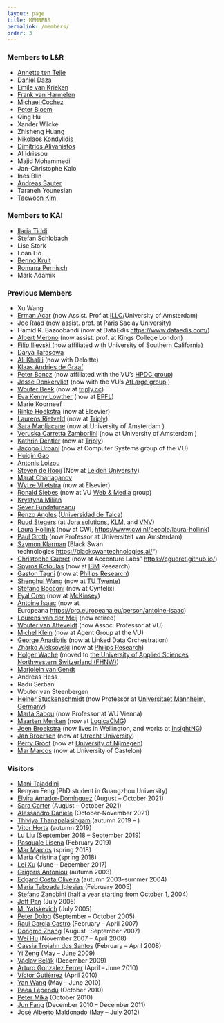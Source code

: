 ```yaml
---
layout: page
title: MEMBERS
permalink: /members/
order: 3
---
```


<h3>Members to L&R</h3>
<ul>
  <li>
    <a href="https://www.cs.vu.nl/~annette/">Annette ten Teije</a>
  </li>
  <li><a href="https://dfdazac.github.io/">Daniel Daza</a></li>
  <li>
    <a href="https://emilevankrieken.com/">Emile van Krieken</a>
  </li>
  <li>
    <a href="https://www.cs.vu.nl/~frankh/">Frank van Harmelen</a>
  </li>
  <li><a href="https://www.cochez.nl/">Michael Cochez</a></li>
  <li><a href="http://peterbloem.nl/">Peter Bloem</a></li>
  <li>Qing Hu</li>
  <li>Xander Wilcke</li>
  <li>Zhisheng Huang</li>
  <li><a href="https://scholar.google.com/citations?user=ZX7iR4QAAAAJ&hl=en">Nikolaos Kondylidis</li></a>
  <li>
    <a href="https://dimitrisalivas.github.io/">Dimitrios Alivanistos</a>
  </li>
  <li>Al Idrissou</li>
  <li>Majid Mohammedi</li>
  <li>Jan-Christophe Kalo</li>
  <li>Inès Blin</li>
  <li><a href="http://sauter.at/">Andreas Sauter</a></li>
  <li>Taraneh Younesian</li>
  <li><a href="https://taewoon.kim/">Taewoon Kim</a></li>
</ul>

<h3>Members to KAI</h3>

<ul>
  <li>
    <a href="https://kmitd.github.io/ilaria/">Ilaria Tiddi</a>
  </li>  
  <li>Stefan Schlobach</li>
  <li>Lise Stork</li>
  <li>Loan Ho</li>
  <li><a href="https://github.com/bennokr/">Benno Kruit</a></li>
  <li><a href="https://pernisch.ch/">Romana Pernisch</a></li>
  <li>Márk Adamik</li>
</ul>

<h3>Previous Members</h3>

<ul>
  <li>Xu Wang</li>
  <li>
    <a href="https://sites.google.com/view/ermanacar/">Erman Acar</a> (now
    Assist. Prof at <a href="https://www.illc.uva.nl/">ILLC</a>/University of
    Amsterdam)
  </li>
  <li>Joe Raad (now assist. prof. at Paris Saclay University)</li>
  <li>
    Hamid R. Bazoobandi (now at DataEdis&nbsp;<a
      href="https://www.dataedis.com/"
      >https://www.dataedis.com/</a
    >)
  </li>
  <li>
    <a
      class="md-opjjpmhoiojifppkkcdabiobhakljdgm_doc"
      href="https://www.albertmeronyo.org/"
      >Albert Merono</a
    >
    (now assist. prof. at Kings College London)
  </li>
  <li>
    <a
      class="md-opjjpmhoiojifppkkcdabiobhakljdgm_doc"
      href="https://usc-isi-i2.github.io/ilievski/"
      >Filip Ilievski </a
    >(now affiliated with University of Southern California)
  </li>
  <li>
    <a
      class="md-opjjpmhoiojifppkkcdabiobhakljdgm_doc"
      rel="noopener noreferrer"
      href="http://few.vu.nl/~dta570/"
      target="_blank"
      >Darya Tarasowa</a
    >
  </li>
  <li>
    <a
      class="md-opjjpmhoiojifppkkcdabiobhakljdgm_doc"
      rel="noreferrer noopener"
      href="http://ali1k.com"
      target="_blank"
      >Ali Khalili</a
    >
    (now with Deloitte)
  </li>
  <li>
    <a
      class="md-opjjpmhoiojifppkkcdabiobhakljdgm_doc"
      rel="noreferrer noopener"
      href="http://www.kadegraaf.nl"
      target="_blank"
      >Klaas Andries de Graaf</a
    >
  </li>
  <li>
    <a
      class="md-opjjpmhoiojifppkkcdabiobhakljdgm_doc"
      rel="noopener noreferrer"
      href="http://homepages.cwi.nl/~boncz/"
      target="_blank"
      >Peter Boncz</a
    >
    (now affiliated with the VU&#8217;s
    <a
      class="md-opjjpmhoiojifppkkcdabiobhakljdgm_doc"
      href="https://www.vuhpdc.net/henri-bal/"
      >HPDC group</a
    >)
  </li>
  <li>
    <a
      class="md-opjjpmhoiojifppkkcdabiobhakljdgm_doc"
      rel="noopener noreferrer"
      href="http://www.jdonkervliet.com/"
      target="_blank"
      >Jesse Donkervliet</a
    >
    (now with the VU&#8217;s
    <a
      class="md-opjjpmhoiojifppkkcdabiobhakljdgm_doc"
      href="https://atlarge-research.com/"
      >AtLarge group</a
    >
    )
  </li>
  <li>
    <a
      class="md-opjjpmhoiojifppkkcdabiobhakljdgm_doc"
      rel="noreferrer noopener"
      href="http://www.wouterbeek.com"
      target="_blank"
      >Wouter Beek</a
    >
    (now at
    <a class="md-opjjpmhoiojifppkkcdabiobhakljdgm_doc" href="https://triply.cc/"
      >triply.cc</a
    >)
  </li>
  <li>
    <a
      class="md-opjjpmhoiojifppkkcdabiobhakljdgm_doc"
      rel="noopener noreferrer"
      href="https://twitter.com/evar_kenny"
      target="_blank"
      >Eva Kenny Lowther</a
    >&nbsp;(now at
    <a
      class="md-opjjpmhoiojifppkkcdabiobhakljdgm_doc"
      href="https://www.epfl.ch/en/home/"
      >EPFL</a
    >)
  </li>
  <li>Marie Koorneef</li>
  <li>
    <a
      class="md-opjjpmhoiojifppkkcdabiobhakljdgm_doc"
      href="http://www.rinkehoekstra.nl"
      >Rinke Hoekstra</a
    >
    (now at Elsevier)
  </li>
  <li>
    <a
      class="md-opjjpmhoiojifppkkcdabiobhakljdgm_doc"
      href="http://laurensrietveld.nl"
      >Laurens Rietveld</a
    >&nbsp;(now at
    <a class="md-opjjpmhoiojifppkkcdabiobhakljdgm_doc" href="https://triply.cc/"
      >Triply</a
    >)
  </li>
  <li>
    <a
      class="md-opjjpmhoiojifppkkcdabiobhakljdgm_doc"
      href="https://smaglia.wordpress.com/"
      >Sara Magliacane</a
    >&nbsp;(now at University of Amsterdam&nbsp;)
  </li>
  <li>
    <a
      class="md-opjjpmhoiojifppkkcdabiobhakljdgm_doc"
      href="http://www.few.vu.nl/~vci900/"
      >Veruska Carretta Zamborlini</a
    >&nbsp;(now at University of Amsterdam&nbsp;)
  </li>
  <li>
    <a
      class="md-opjjpmhoiojifppkkcdabiobhakljdgm_doc"
      href="http://www.few.vu.nl/~kdr250/"
      >Kathrin Dentler</a
    >
    (now at <a href="https://triply.cc/">Triply</a>)
  </li>
  <li>
    <a
      class="md-opjjpmhoiojifppkkcdabiobhakljdgm_doc"
      href="http://www.jacopourbani.it/"
      >Jacopo Urbani</a
    >&nbsp;(now at Computer Systems group of the VU)
  </li>
  <li>
    <a
      class="md-opjjpmhoiojifppkkcdabiobhakljdgm_doc"
      href="http://www.huiqingao.com"
      >Huiqin Gao</a
    >
  </li>
  <li>
    <a
      class="md-opjjpmhoiojifppkkcdabiobhakljdgm_doc"
      rel="noopener noreferrer"
      href="http://www.few.vu.nl/~alu900"
      target="_blank"
      >Antonis Loizou</a
    >
  </li>
  <li>
    <a
      class="md-opjjpmhoiojifppkkcdabiobhakljdgm_doc"
      rel="noopener noreferrer"
      href="http://www.universiteitleiden.nl/en/staffmembers/steven-de-rooij"
      target="_blank"
      >Steven de Rooij</a
    >
    (Now at
    <a
      class="md-opjjpmhoiojifppkkcdabiobhakljdgm_doc"
      href="http://www.universiteitleiden.nl/en"
      >Leiden University</a
    >)
  </li>
  <li>
    <a
      class="md-opjjpmhoiojifppkkcdabiobhakljdgm_doc"
      rel="noreferrer noopener"
      href="http://scholar.google.com/citations?user=Jiq47YsAAAAJ&amp;hl=en"
      target="_blank"
      >Marat Charlaganov</a
    >
  </li>
  <li>
    <a
      class="md-opjjpmhoiojifppkkcdabiobhakljdgm_doc"
      rel="noopener noreferrer"
      href="http://biosemantics.org/index.php/people/wytze-vlietstra"
      target="_blank"
      >Wytze Vlietstra</a
    >
    (now at Elsevier)
  </li>
  <li>
    <a
      class="md-opjjpmhoiojifppkkcdabiobhakljdgm_doc"
      rel="noopener noreferrer"
      href="http://www.cs.vu.nl/~ronny/"
      target="_blank"
      >Ronald Siebes</a
    >&nbsp;(now at VU&nbsp;<a
      class="md-opjjpmhoiojifppkkcdabiobhakljdgm_doc"
      href="http://wm.cs.vu.nl/"
      >Web &amp; Media</a
    >&nbsp;group)
  </li>
  <li>
    <a
      class="md-opjjpmhoiojifppkkcdabiobhakljdgm_doc"
      rel="noopener noreferrer"
      href="http://www.few.vu.nl/~mka410/"
      target="_blank"
      >Krystyna Milian</a
    >
  </li>
  <li>
    <a
      class="md-opjjpmhoiojifppkkcdabiobhakljdgm_doc"
      rel="noopener noreferrer"
      href="mailto:fundatureanu.sever@gmail.com"
      target="_blank"
      >Sever Fundatureanu</a
    >
  </li>
  <li>
    <a
      class="md-opjjpmhoiojifppkkcdabiobhakljdgm_doc"
      rel="noreferrer noopener"
      href="http://campuscurico.utalca.cl/~rangles/"
      target="_blank"
      >Renzo Angles</a
    >&nbsp;(<a
      class="md-opjjpmhoiojifppkkcdabiobhakljdgm_doc"
      href="http://www.utalca.cl/"
      >Universidad de Talca</a
    >)
  </li>
  <li>
    <a
      class="md-opjjpmhoiojifppkkcdabiobhakljdgm_doc"
      rel="noopener noreferrer"
      href="http://www.cs.vu.nl/~rstegers"
      target="_blank"
      >Ruud Stegers</a
    >&nbsp;(at
    <a
      class="md-opjjpmhoiojifppkkcdabiobhakljdgm_doc"
      href="http://www.jorasolutions.eu/"
      >Jora solutions</a
    >,
    <a class="md-opjjpmhoiojifppkkcdabiobhakljdgm_doc" href="http://www.klm.com"
      >KLM</a
    >, and
    <a
      class="md-opjjpmhoiojifppkkcdabiobhakljdgm_doc"
      href="https://www.vnv.nl/"
      >VNV</a
    >)
  </li>
  <li>
    <a
      class="md-opjjpmhoiojifppkkcdabiobhakljdgm_doc"
      rel="noreferrer noopener"
      href="http://www.cs.vu.nl/~laurah/"
      target="_blank"
      >Laura Hollink</a
    >&nbsp;(now at CWI,&nbsp;<a href="https://www.cwi.nl/people/laura-hollink"
      >https://www.cwi.nl/people/laura-hollink</a
    >)
  </li>
  <li>
    <a
      class="md-opjjpmhoiojifppkkcdabiobhakljdgm_doc"
      rel="noopener noreferrer"
      href="http://www.few.vu.nl/~pgroth/"
      target="_blank"
      >Paul Groth</a
    >&nbsp;(now Professor at Universiteit van Amsterdam)
  </li>
  <li>
    <a
      class="md-opjjpmhoiojifppkkcdabiobhakljdgm_doc"
      rel="noopener noreferrer"
      href="http://klarman.synthasite.com/"
      target="_blank"
      >Szymon Klarman</a
    >&nbsp;(Black Swan technologies&nbsp;<a
      href="https://blackswantechnologies.ai/"
      >https://blackswantechnologies.ai/</a
    >&#8220;)
  </li>
  <li>
    <a
      class="md-opjjpmhoiojifppkkcdabiobhakljdgm_doc"
      href="http://www.few.vu.nl/~cgueret/"
      >Christophe Gueret</a
    >&nbsp;(now at Accenture Labs&#8221;&nbsp;<a
      rel="noopener noreferrer"
      href="https://cgueret.github.io/"
      target="_blank"
      >https://cgueret.github.io/</a
    >)
  </li>
  <li>
    <a
      class="md-opjjpmhoiojifppkkcdabiobhakljdgm_doc"
      href="http://www.few.vu.nl/~kot/"
      >Spyros Kotoulas</a
    >
    (now at
    <a
      rel="noreferrer noopener"
      class="md-opjjpmhoiojifppkkcdabiobhakljdgm_doc"
      href="http://www.ibm.com"
      target="_blank"
      >IBM</a
    >
    Research)
  </li>
  <li>
    <a
      class="md-opjjpmhoiojifppkkcdabiobhakljdgm_doc"
      href="http://www.few.vu.nl/~gtagni/"
      >Gaston Tagni</a
    >
    (now at
    <a
      rel="noreferrer noopener"
      class="md-opjjpmhoiojifppkkcdabiobhakljdgm_doc"
      href="http://philips.com"
      target="_blank"
      >Philips Research</a
    >)
  </li>
  <li>
    <a
      class="md-opjjpmhoiojifppkkcdabiobhakljdgm_doc"
      href="http://www.few.vu.nl/~swang/"
      >Shenghui Wang</a
    >
    (now at
    <a
      rel="noreferrer noopener"
      class="md-opjjpmhoiojifppkkcdabiobhakljdgm_doc"
      href="http://www.wur.nl"
      target="_blank"
      >TU Twente</a
    >)
  </li>
  <li>
    <a
      class="md-opjjpmhoiojifppkkcdabiobhakljdgm_doc"
      href="http://www.few.vu.nl/~sbocconi/"
      >Stefano Bocconi</a
    >
    (now at Cyntelix)
  </li>
  <li>
    <a
      class="md-opjjpmhoiojifppkkcdabiobhakljdgm_doc"
      href="http://eyaloren.org/"
      >Eyal Oren</a
    >
    (now at
    <a
      class="md-opjjpmhoiojifppkkcdabiobhakljdgm_doc"
      rel="noreferrer noopener"
      href="http://en.wikipedia.org/wiki/McKinsey_%26_Company"
      target="_blank"
      >McKinsey</a
    >)
  </li>
  <li>
    <a
      class="md-opjjpmhoiojifppkkcdabiobhakljdgm_doc"
      href="http://www.few.vu.nl/~aisaac/"
      >Antoine Isaac</a
    >
    (now at Europeana&nbsp;<a
      href="https://pro.europeana.eu/person/antoine-isaac"
      >https://pro.europeana.eu/person/antoine-isaac</a
    >)
  </li>
  <li>
    <a
      class="md-opjjpmhoiojifppkkcdabiobhakljdgm_doc"
      href="http://www.cs.vu.nl/~lourens/"
      >Lourens van der Meij</a
    >
    (now retired)
  </li>
  <li>
    <a
      class="md-opjjpmhoiojifppkkcdabiobhakljdgm_doc"
      href="http://www.cs.vu.nl/~wva/"
      >Wouter van Atteveldt</a
    >
    (now Assoc. Professor at VU)
  </li>
  <li>
    <a
      class="md-opjjpmhoiojifppkkcdabiobhakljdgm_doc"
      href="http://www.cs.vu.nl/~mcaklein/"
      >Michel Klein</a
    >
    (now at Agent Group at the VU)
  </li>
  <li>
    <a
      class="md-opjjpmhoiojifppkkcdabiobhakljdgm_doc"
      href="https://www.linkedin.com/in/georgeanadiotis/?originalSubdomain=gr"
      >George Anadiotis</a
    >
    (now at Linked Data Orchestration)
  </li>
  <li>
    <a
      class="md-opjjpmhoiojifppkkcdabiobhakljdgm_doc"
      href="http://www.cs.vu.nl/~zharko/"
      >Zharko Aleksovski</a
    >
    (now at&nbsp;<a
      class="md-opjjpmhoiojifppkkcdabiobhakljdgm_doc"
      href="http://www.research.philips.com/"
      >Philips Research</a
    >)
  </li>
  <li>
    <a
      class="md-opjjpmhoiojifppkkcdabiobhakljdgm_doc"
      href="http://www.hsw.fhso.ch/wache/"
      >Holger Wache</a
    >
    (moved to&nbsp;<a
      class="md-opjjpmhoiojifppkkcdabiobhakljdgm_doc"
      href="http://www.fhnw.ch/"
      >the University of Applied Sciences Northwestern Switzerland (FHNW)</a
    >)
  </li>
  <li>
    <a
      class="md-opjjpmhoiojifppkkcdabiobhakljdgm_doc"
      href="http://www.cs.vu.nl/~mtvgendt/"
      >Marjolein van Gendt</a
    >
  </li>
  <li>Andreas Hess</li>
  <li>Radu Serban</li>
  <li>Wouter van Steenbergen</li>
  <li>
    <a
      class="md-opjjpmhoiojifppkkcdabiobhakljdgm_doc"
      href="http://ki.informatik.uni-mannheim.de/"
      >Heiner Stuckenschmidt</a
    >
    (now Professor at&nbsp;<a
      class="md-opjjpmhoiojifppkkcdabiobhakljdgm_doc"
      href="http://www.uni-mannheim.de/"
      >Universitaet Mannheim, Germany</a
    >)
  </li>
  <li>
    <a
      class="md-opjjpmhoiojifppkkcdabiobhakljdgm_doc"
      href="http://kmi.open.ac.uk/people/marta/"
      >Marta Sabou</a
    >
    (now Professor at WU Vienna)
  </li>
  <li>
    <a
      class="md-opjjpmhoiojifppkkcdabiobhakljdgm_doc"
      href="http://www.cs.vu.nl/~mrmenken/"
      >Maarten Menken</a
    >
    (now at&nbsp;<a
      class="md-opjjpmhoiojifppkkcdabiobhakljdgm_doc"
      href="http://www.logicacmg.nl/"
      >LogicaCMG</a
    >)
  </li>
  <li>
    <a
      class="md-opjjpmhoiojifppkkcdabiobhakljdgm_doc"
      href="mailto:jeen.broekstra@gmail.com"
      >Jeen Broekstra</a
    >
    (now lives in Wellington, and works at
    <a
      class="md-opjjpmhoiojifppkkcdabiobhakljdgm_doc"
      rel="noopener noreferrer"
      href="http://www.insightng.com"
      target="_blank"
      >InsightNG</a
    >)
  </li>
  <li>
    <a
      class="md-opjjpmhoiojifppkkcdabiobhakljdgm_doc"
      href="http://www.cs.uu.nl/~broersen/"
      >Jan Broersen</a
    >
    (now at
    <a
      class="md-opjjpmhoiojifppkkcdabiobhakljdgm_doc"
      rel="noreferrer noopener"
      href="http://www.uu.nl"
      target="_blank"
      >Utrecht University</a
    >)
  </li>
  <li>
    <a
      class="md-opjjpmhoiojifppkkcdabiobhakljdgm_doc"
      href="http://osiris.cs.kun.nl/~perry/index.html"
      >Perry Groot</a
    >
    (now at
    <a
      class="md-opjjpmhoiojifppkkcdabiobhakljdgm_doc"
      rel="noreferrer noopener"
      href="http://www.ru.nl/english"
      target="_blank"
      >University of Nijmegen</a
    >)
  </li>
  <li>
    <a
      class="md-opjjpmhoiojifppkkcdabiobhakljdgm_doc"
      href="http://www3.uji.es/~marcos/"
      >Mar Marcos</a
    >
    (now at University of Castelon)
  </li>
</ul>

<h3>Visitors</h3>

<ul>
  <li>
    <a
      href="https://www.tudelft.nl/ewi/over-de-faculteit/afdelingen/intelligent-systems/interactive-intelligence/people/current-group-members/mani-tajaddini"
      >Mani Tajaddini</a
    >
  </li>
  <li>Renyan Feng (PhD student in Guangzhou University)</li>
  <li>
    <a href="https://es.linkedin.com/in/elvira-amador-dom%C3%ADnguez"
      >Elvira Amador-Domínguez</a
    >
    (August &#8211; October 2021)
  </li>
  <li>
    <a href="https://www.insight-centre.org/our-team/sarah-carter/"
      >Sara Carter</a
    >
    (August &#8211; October 2021)
  </li>
  <li>
    <a href="https://ict.fbk.eu/people/detail/alessandro-daniele/"
      >Alessandro Daniele</a
    >
    (October-November 2021)
  </li>
  <li>
    <a
      aria-label="Thiviya  Thanapalasingam (opens in a new tab)"
      rel="noreferrer noopener"
      href="https://thiviyansingam.com/"
      target="_blank"
      >Thiviya Thanapalasingam</a
    >
    (autumn 2019 &#8211; )
  </li>
  <li>
    <a
      aria-label=" (opens in a new tab)"
      href="https://www.insight-centre.org/users/vitor-araújo-cautiero-horta"
      target="_blank"
      rel="noopener noreferrer"
      >Vitor Horta</a
    >
    (autumn 2019)
  </li>
  <li>Lu Liu (September 2018 &#8211; September 2019)</li>
  <li>
    <a
      rel="noreferrer noopener"
      href="http://pasqlisena.github.io/"
      target="_blank"
      >Pasquale Lisena</a
    >
    (February 2019)
  </li>
  <li>
    <a
      aria-label=" (opens in a new tab)"
      rel="noreferrer noopener"
      href="http://www3.uji.es/~marcos/"
      target="_blank"
      >Mar Marcos</a
    >
    (spring 2018)
  </li>
  <li>Maria Cristina (spring 2018)</li>
  <li>
    <a rel="noreferrer noopener" href="http://raywhu.com/" target="_blank"
      >Lei Xu</a
    > (June &#8211; December 2017) <br />
  </li>
  <li>
    <a
      rel="noreferrer noopener"
      aria-label=" (opens in a new tab)"
      href="http://www.ics.forth.gr/isl/people/people_individual.jsp?Person_ID=38"
      target="_blank"
      >Grigoris Antoniou</a
    >
    (autumn 2003)
  </li>
  <li>
    <a
      rel="noreferrer noopener"
      aria-label=" (opens in a new tab)"
      href="http://www.cs.vu.nl/~edgard/"
      target="_blank"
      >Edgard Costa Oliveira</a
    >
    (autumn 2003–summer 2004)
  </li>
  <li>
    <a
      rel="noreferrer noopener"
      aria-label=" (opens in a new tab)"
      href="http://aiff.usc.es/~elchus/chus.html"
      target="_blank"
      >Maria Taboada Iglesias</a
    >
    (February 2005)
  </li>
  <li>
    <a
      rel="noreferrer noopener"
      aria-label=" (opens in a new tab)"
      href="http://dit.unitn.it/~zanobini/"
      target="_blank"
      >Stefano Zanobini</a
    >
    (half a year starting from October 1, 2004)
  </li>
  <li>
    <a
      rel="noreferrer noopener"
      aria-label=" (opens in a new tab)"
      href="http://dl-web.man.ac.uk/~panz/Zhilin/"
      target="_blank"
      >Jeff Pan</a
    >
    (July 2005)
  </li>
  <li>
    <a
      rel="noreferrer noopener"
      aria-label=" (opens in a new tab)"
      href="http://dit.unitn.it/~accord/"
      target="_blank"
      >M. Yatskevich</a
    >
    (July 2005)
  </li>
  <li>
    <a
      rel="noreferrer noopener"
      aria-label=" (opens in a new tab)"
      href="http://www.l3s.de/~dolog/index2.html"
      target="_blank"
      >Peter Dolog</a
    >
    (September &#8211; October 2005)
  </li>
  <li>
    <a
      rel="noreferrer noopener"
      aria-label=" (opens in a new tab)"
      href="mailto:rgarcia@fi.upm.es"
      target="_blank"
      >Raul Garcia Castro</a
    >
    (February &#8211; April 2007)
  </li>
  <li>
    <a
      rel="noreferrer noopener"
      aria-label=" (opens in a new tab)"
      href="http://www.scm.uws.edu.au/~dongmo/"
      target="_blank"
      >Dongmo Zhang</a
    >
    (August -September 2007)
  </li>
  <li>
    <a
      rel="noreferrer noopener"
      aria-label=" (opens in a new tab)"
      href="http://iws.seu.edu.cn/projects/matching/"
      target="_blank"
      >Wei Hu</a
    >
    (November 2007 &#8211; April 2008)
  </li>
  <li>
    <a
      rel="noreferrer noopener"
      aria-label=" (opens in a new tab)"
      href="mailto:cassia.ts@gmail.com"
      target="_blank"
      >Cássia Trojahn dos Santos</a
    >
    (February &#8211; April 2008)
  </li>
  <li>
    <a
      rel="noreferrer noopener"
      aria-label=" (opens in a new tab)"
      href="http://www.wici-lab.org/wici/~yizeng/"
      target="_blank"
      >Yi Zeng</a
    >
    (May &#8211; June 2009)
  </li>
  <li>
    <a
      rel="noreferrer noopener"
      aria-label=" (opens in a new tab)"
      href="mailto:belakv@gmail.com"
      target="_blank"
      >Václav Belák</a
    >
    (December 2009)
  </li>
  <li>
    <a
      rel="noreferrer noopener"
      aria-label=" (opens in a new tab)"
      href="http://www.ugr.es/~arturogf/"
      target="_blank"
      >Arturo Gonzalez Ferrer</a
    >
    (April &#8211; June 2010)
  </li>
  <li>
    <a
      rel="noreferrer noopener"
      aria-label=" (opens in a new tab)"
      href="http://www.informatik.uni-bremen.de/~victor/"
      target="_blank"
      >Víctor Gutiérrez</a
    >
    (April 2010)
  </li>
  <li>
    <a
      rel="noreferrer noopener"
      aria-label=" (opens in a new tab)"
      href="http://wiki.larkc.eu/yanwang"
      target="_blank"
      >Yan Wang</a
    >
    (May &#8211; June 2010)
  </li>
  <li>
    <a
      rel="noreferrer noopener"
      aria-label=" (opens in a new tab)"
      href="http://www.stanford.edu/~plependu/"
      target="_blank"
      >Paea Lependu</a
    >
    (October 2010)
  </li>
  <li>
    <a
      rel="noreferrer noopener"
      aria-label=" (opens in a new tab)"
      href="http://research.yahoo.com/Peter_Mika"
      target="_blank"
      >Peter Mika</a
    >
    (October 2010)
  </li>
  <li>
    <a
      rel="noreferrer noopener"
      aria-label=" (opens in a new tab)"
      href="http://www.cs.vu.nl/en/sec/ai/kr/"
      target="_blank"
      >Jun Fang</a
    >
    (December 2010 &#8211; December 2011)
  </li>
  <li>
    <a
      rel="noreferrer noopener"
      aria-label=" (opens in a new tab)"
      href="http://www.ibime.upv.es/"
      target="_blank"
      >José Alberto Maldonado</a
    >
    (May &#8211; July 2012)
  </li>
</ul>
